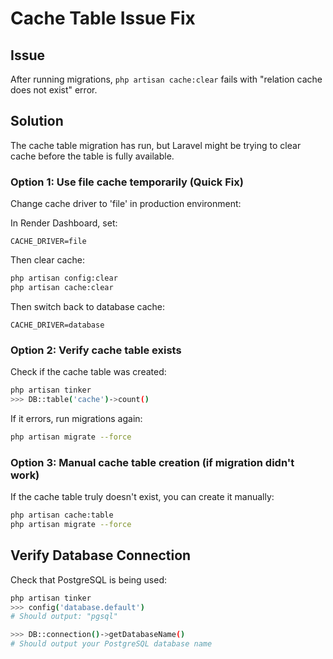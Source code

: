 # Cache Table Issue Fix

## Issue
After running migrations, `php artisan cache:clear` fails with "relation cache does not exist" error.

## Solution

The cache table migration has run, but Laravel might be trying to clear cache before the table is fully available. 

### Option 1: Use file cache temporarily (Quick Fix)
Change cache driver to 'file' in production environment:

In Render Dashboard, set:
```
CACHE_DRIVER=file
```

Then clear cache:
```bash
php artisan config:clear
php artisan cache:clear
```

Then switch back to database cache:
```
CACHE_DRIVER=database
```

### Option 2: Verify cache table exists
Check if the cache table was created:

```bash
php artisan tinker
>>> DB::table('cache')->count()
```

If it errors, run migrations again:
```bash
php artisan migrate --force
```

### Option 3: Manual cache table creation (if migration didn't work)
If the cache table truly doesn't exist, you can create it manually:

```bash
php artisan cache:table
php artisan migrate --force
```

## Verify Database Connection

Check that PostgreSQL is being used:

```bash
php artisan tinker
>>> config('database.default')
# Should output: "pgsql"

>>> DB::connection()->getDatabaseName()
# Should output your PostgreSQL database name
```

